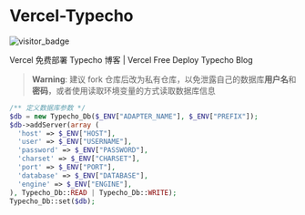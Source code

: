 # Vercel-Typecho

![visitor_badge](https://visitor-badge.imlete.cn/?id=github.Lete114.Vercel-Typecho)


Vercel 免费部署 Typecho 博客 | Vercel Free Deploy Typecho Blog

> **Warning**: 建议 fork 仓库后改为私有仓库，以免泄露自己的数据库**用户名**和**密码**，或者使用读取环境变量的方式读取数据库信息


```php
/** 定义数据库参数 */
$db = new Typecho_Db($_ENV["ADAPTER_NAME"], $_ENV["PREFIX"]);
$db->addServer(array (
  'host' => $_ENV["HOST"],
  'user' => $_ENV["USERNAME"],
  'password' => $_ENV["PASSWORD"],
  'charset' => $_ENV["CHARSET"],
  'port' => $_ENV["PORT"],
  'database' => $_ENV["DATABASE"],
  'engine' => $_ENV["ENGINE"],
), Typecho_Db::READ | Typecho_Db::WRITE);
Typecho_Db::set($db);
```
